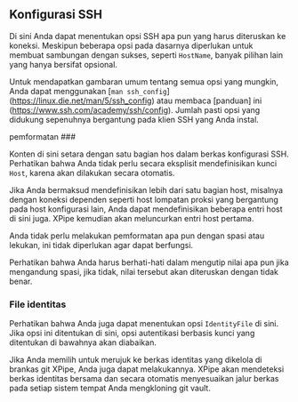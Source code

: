 ## Konfigurasi SSH

Di sini Anda dapat menentukan opsi SSH apa pun yang harus diteruskan ke koneksi.
Meskipun beberapa opsi pada dasarnya diperlukan untuk membuat sambungan dengan sukses, seperti `HostName`,
banyak pilihan lain yang hanya bersifat opsional.

Untuk mendapatkan gambaran umum tentang semua opsi yang mungkin, Anda dapat menggunakan [`man ssh_config`] (https://linux.die.net/man/5/ssh_config) atau membaca [panduan] ini (https://www.ssh.com/academy/ssh/config).
Jumlah pasti opsi yang didukung sepenuhnya bergantung pada klien SSH yang Anda instal.

pemformatan ###

Konten di sini setara dengan satu bagian hos dalam berkas konfigurasi SSH.
Perhatikan bahwa Anda tidak perlu secara eksplisit mendefinisikan kunci `Host`, karena akan dilakukan secara otomatis.

Jika Anda bermaksud mendefinisikan lebih dari satu bagian host, misalnya dengan koneksi dependen seperti host lompatan proksi yang bergantung pada host konfigurasi lain, Anda dapat mendefinisikan beberapa entri host di sini juga. XPipe kemudian akan meluncurkan entri host pertama.

Anda tidak perlu melakukan pemformatan apa pun dengan spasi atau lekukan, ini tidak diperlukan agar dapat berfungsi.

Perhatikan bahwa Anda harus berhati-hati dalam mengutip nilai apa pun jika mengandung spasi, jika tidak, nilai tersebut akan diteruskan dengan tidak benar.

### File identitas

Perhatikan bahwa Anda juga dapat menentukan opsi `IdentityFile` di sini.
Jika opsi ini ditentukan di sini, opsi autentikasi berbasis kunci yang ditentukan di bawahnya akan diabaikan.

Jika Anda memilih untuk merujuk ke berkas identitas yang dikelola di brankas git XPipe, Anda juga dapat melakukannya.
XPipe akan mendeteksi berkas identitas bersama dan secara otomatis menyesuaikan jalur berkas pada setiap sistem tempat Anda mengkloning git vault.

